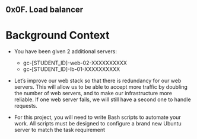 ## 0x0F. Load balancer
# Background Context
- You have been given 2 additional servers:
	- gc-[STUDENT_ID]-web-02-XXXXXXXXXX
	- gc-[STUDENT_ID]-lb-01-XXXXXXXXXX

- Let’s improve our web stack so that there is redundancy for our web servers. This will allow us to be able to accept more traffic by doubling the number of web servers, and to make our infrastructure more reliable. If one web server fails, we will still have a second one to handle requests.

- For this project, you will need to write Bash scripts to automate your work. All scripts must be designed to configure a brand new Ubuntu server to match the task requirement
